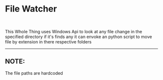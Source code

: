 <h1>File Watcher</h1></br>

<p>This Whole Thing uses Windows Api to look at any file change in the specified directory 
if it's finds any it can envoke an python script to move file by extension in there respective 
folders
</p>

<hr>
<h2>NOTE:</h2>
<p>
The file paths are hardcoded 
</p>